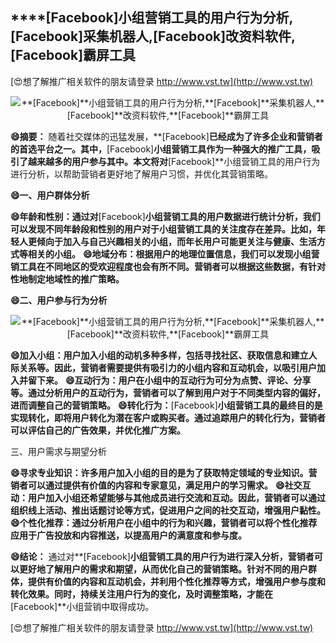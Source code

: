## ****[Facebook]**小组营销工具的用户行为分析,**[Facebook]**采集机器人,**[Facebook]**改资料软件,**[Facebook]**霸屏工具**

[😍想了解推广相关软件的朋友请登录 http://www.vst.tw](http://www.vst.tw)

 <center><img src="https://vst.tw/MP4/tuiguang/png/8.png" alt="**[Facebook]**小组营销工具的用户行为分析,**[Facebook]**采集机器人,**[Facebook]**改资料软件,**[Facebook]**霸屏工具"></center>

**😄摘要：**
随着社交媒体的迅猛发展，**[Facebook]**已经成为了许多企业和营销者的首选平台之一。其中，**[Facebook]**小组营销工具作为一种强大的推广工具，吸引了越来越多的用户参与其中。本文将对**[Facebook]**小组营销工具的用户行为进行分析，以帮助营销者更好地了解用户习惯，并优化其营销策略。

**😄一、用户群体分析**

**😄年龄和性别：通过对**[Facebook]**小组营销工具的用户数据进行统计分析，我们可以发现不同年龄段和性别的用户对于小组营销工具的关注度存在差异。比如，年轻人更倾向于加入与自己兴趣相关的小组，而年长用户可能更关注与健康、生活方式等相关的小组。**
**😄地域分布：根据用户的地理位置信息，我们可以发现小组营销工具在不同地区的受欢迎程度也会有所不同。营销者可以根据这些数据，有针对性地制定地域性的推广策略。**

**😄二、用户参与行为分析**

 <center><img src="https://vst.tw/MP4/tuiguang/png/8.png" alt="**[Facebook]**小组营销工具的用户行为分析,**[Facebook]**采集机器人,**[Facebook]**改资料软件,**[Facebook]**霸屏工具"></center>

**😄加入小组：用户加入小组的动机多种多样，包括寻找社区、获取信息和建立人际关系等。因此，营销者需要提供有吸引力的小组内容和互动机会，以吸引用户加入并留下来。**
**😄互动行为：用户在小组中的互动行为可分为点赞、评论、分享等。通过分析用户的互动行为，营销者可以了解到用户对于不同类型内容的偏好，进而调整自己的营销策略。**
**😄转化行为：**[Facebook]**小组营销工具的最终目的是实现转化，即将用户转化为潜在客户或购买者。通过追踪用户的转化行为，营销者可以评估自己的广告效果，并优化推广方案。**

三、用户需求与期望分析

**😄寻求专业知识：许多用户加入小组的目的是为了获取特定领域的专业知识。营销者可以通过提供有价值的内容和专家意见，满足用户的学习需求。**
**😄社交互动：用户加入小组还希望能够与其他成员进行交流和互动。因此，营销者可以通过组织线上活动、推出话题讨论等方式，促进用户之间的社交互动，增强用户黏性。**
**😄个性化推荐：通过分析用户在小组中的行为和兴趣，营销者可以将个性化推荐应用于广告投放和内容推送，以提高用户的满意度和参与度。**

**😄结论：**
通过对**[Facebook]**小组营销工具的用户行为进行深入分析，营销者可以更好地了解用户的需求和期望，从而优化自己的营销策略。针对不同的用户群体，提供有价值的内容和互动机会，并利用个性化推荐等方式，增强用户参与度和转化效果。同时，持续关注用户行为的变化，及时调整策略，才能在**[Facebook]**小组营销中取得成功。

[😍想了解推广相关软件的朋友请登录 http://www.vst.tw](http://www.vst.tw)



